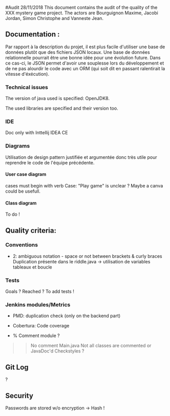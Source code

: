 #Audit 28/11/2018
This document contains the audit of the quality of the XXX mystery game project. The actors are Bourguignon Maxime, Jacobi Jordan, Simon Christophe and Vanneste Jean.

## Documentation :
Par rapport à la description du projet, il est plus facile d'utiliser une base de données plutôt que des fichiers JSON locaux.
Une base de données relationnelle pourrait être une bonne idée pour une évolution future. Dans ce cas-ci, le JSON permet d'avoir une souplesse lors du développement et de ne pas alourdir le code avec un ORM (qui soit dit en passant ralentirait la vitesse d'éxécution).

### Technical issues
The version of java used is specified: OpenJDK8.

The used libraries are specified and their version too.

### IDE

Doc only with Inttellij IDEA CE

### Diagrams
Utilisation de design pattern justifiée et argumentée donc très utile pour reprendre le code de l'équipe précédente.

#### User case diagram
cases must begin with verb
Case: "Play game" is unclear ? Maybe a canva could be usefull.

#### Class diagram
To do !

## Quality criteria:

### Conventions

* 2: ambiguous notation - space or not between brackets & curly braces
Duplication présente dans le riddle.java -> utilisation de variables tableaux et boucle

### Tests

Goals ? Reached ?
To add tests !

### Jenkins modules/Metrics

* PMD: duplication check (only on the backend part)

* Cobertura: Code coverage

* % Comment module ?
>> No comment Main.java
>> Not all classes are commented or JavaDoc'd
>> Checkstyles ?

## Git Log
?
## Security
Passwords are stored w/o encryption -> Hash !
